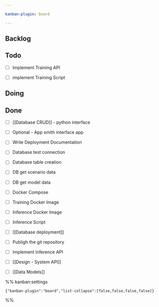```yaml
---

kanban-plugin: board

---
```


## Backlog



## Todo

- [ ] Implement Training API
- [ ] implement Training Script


## Doing



## Done

- [ ] [[Database CRUD]] - python interface
- [ ] Optional - App smith interface app
- [ ] Write Deployment Documentation
- [ ] Database test connection
- [ ] Database table creation
- [ ] DB get scenario data
- [ ] DB get model data
- [ ] Docker Compose
- [ ] Training Docker Image
- [ ] Inference Docker Image
- [ ] Inference Script
- [ ] [[Database deployment]]
- [ ] Publigh the git repository
- [ ] Implement Inference API
- [ ] [[Design - System API]]
- [ ] [[Data Models]]




%% kanban:settings
```
{"kanban-plugin":"board","list-collapse":[false,false,false,false]}
```
%%